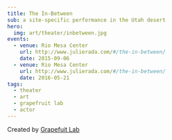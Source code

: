 ```yaml
---
title: The In-Between
sub: a site-specific performance in the Utah desert
hero:
  img: art/theater/inbetween.jpg
events:
  - venue: Rio Mesa Center
    url: http://www.julierada.com/#/the-in-between/
    date: 2015-09-06
  - venue: Rio Mesa Center
    url: http://www.julierada.com/#/the-in-between/
    date: 2016-05-21
tags:
  - theater
  - art
  - grapefruit lab
  - actor
---
```


Created by [Grapefuit Lab](/orgs/grapefruit-lab)
